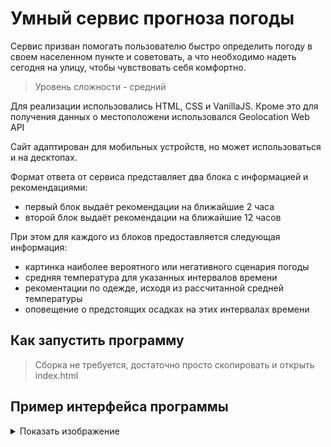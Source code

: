# Умный сервис прогноза погоды

Сервис призван помогать пользователю быстро определить погоду в своем населенном пункте и советовать, а что необходимо надеть сегодня на улицу, чтобы чувствовать себя комфортно.

> Уровень сложности - средний

Для реализации использовались HTML, CSS и VanillaJS.
Кроме это для получения данных о местоположени использовался Geolocation Web API

Сайт адаптирован для мобильных устройств, но может использоваться и на десктопах.

Формат ответа от сервиса представляет два блока с информацией и рекомендациями:

- первый блок выдаёт рекомендации на ближайшие 2 часа
- второй блок выдаёт рекомендации на ближайшие 12 часов

При этом для каждого из блоков предоставляется следующая информация:

- картинка наиболее вероятного или негативного сценария погоды
- средняя температура для указанных интервалов времени
- рекоментации по одежде, исходя из рассчитанной средней температуры
- оповещение о предстоящих осадках на этих интервалах времени

## Как запустить программу

> Сборка не требуется, достаточно просто скопировать и открыть index.html

## Пример интерфейса программы

<details>
<summary>Показать изображение</summary>

![UI example](./imgs/app-example.jpg)

</details>
